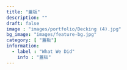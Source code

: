 ```yaml
---
title: "蓋板"
description: ""
draft: false
image : "images/portfolio/Decking (4).jpg"
bg_image: "images/feature-bg.jpg"
category: [ "蓋板"]
information:
  - label : "What We Did"
    info : "蓋板"
---
```



